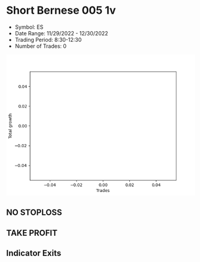 # Short Bernese 005 1v 
- Symbol: ES
- Date Range: 11/29/2022 - 12/30/2022
- Trading Period: 8:30-12:30
- Number of Trades: 0

![Plot](ShortBernese0051vES.png)
## NO STOPLOSS














## TAKE PROFIT











## Indicator Exits

